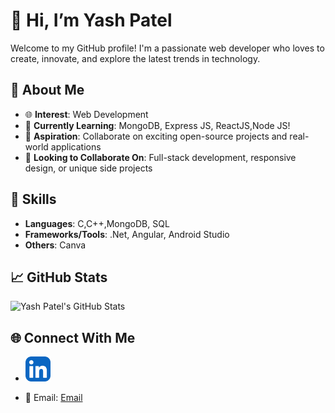 # 👋 Hi, I’m Yash Patel  
Welcome to my GitHub profile! I'm a passionate web developer who loves to create, innovate, and explore the latest trends in technology.  

## 👀 About Me  
- 🌐 **Interest**: Web Development  
- 🌱 **Currently Learning**: MongoDB, Express JS, ReactJS,Node JS!
- 💼 **Aspiration**: Collaborate on exciting open-source projects and real-world applications  
- 💞️ **Looking to Collaborate On**: Full-stack development, responsive design, or unique side projects  

## 🚀 Skills  
- **Languages**: C,C++,MongoDB, SQL
- **Frameworks/Tools**: .Net, Angular, Android Studio
- **Others**: Canva

## 📈 GitHub Stats  
![Yash Patel's GitHub Stats](https://github-readme-stats.vercel.app/api?username=yash-b-patel&show_icons=true&theme=radical)  

## 🌐 Connect With Me  
- <a href="https://linkedin.com/in/patelyash77" target="_blank">
  <img src="https://raw.githubusercontent.com/tandpfun/skill-icons/main/icons/LinkedIn.svg" alt="LinkedIn" width="40" height="40">
</a>


- 📧 Email: [Email](mailto:yashbpatel20@gmail.com)  

